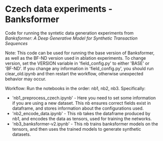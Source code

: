 # Czech data experiments - Banksformer

Code for running the syntetic data generation experiments from *Banksformer: A Deep Generative Model for Synthetic Transaction Sequences* 

Note: This code can be used for running the base version of Banksformer, as well as the BF-ND version used in ablation experiments. To change version, set the VERSION variable in 'field_config.py' to either 'BASE' or 'BF-ND'. If you change any information in 'field_config.py', you should run clear_old.ipynb and then restart the workflow, otherwise unexpected behavior may occur.


Workflow:
Run the notebooks in the order: nb1, nb2, nb3. Specifically:
- 'nb1_preprocess_czech.ipynb' - Here you need to set some information if you are using a new dataset.  This nb ensures correct fields exist in dataframe, and stores information about the configurations used. 
- 'nb2_encode_data.ipynb' - This nb takes the dataframe produced by nb1, and encodes the data as tensors, used for training the networks.
- 'nb3_banksformer-v2.ipynb' - This nb trains banksformer models on the tensors, and then uses the trained models to generate synthetic datasets.

